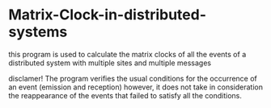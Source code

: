 # Matrix-Clock-in-distributed-systems
this program is used to calculate the matrix clocks of all the events of a distributed system with multiple sites and multiple messages 

disclamer!
The program verifies the usual conditions for the occurrence of an event (emission and reception) however, it does not take in consideration the reappearance of the events that failed to satisfy all the conditions.
